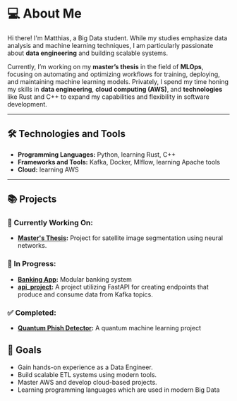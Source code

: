 # 💻 About Me
Hi there! I'm Matthias, a Big Data student. While my studies emphasize data analysis and machine learning techniques, I am particularly passionate about **data engineering** and building scalable systems. 

Currently, I’m working on my **master’s thesis** in the field of **MLOps**, focusing on automating and optimizing workflows for training, deploying, and maintaining machine learning models. Privately, I spend my time honing my skills in **data engineering**, **cloud computing (AWS)**, and **technologies** like Rust and C++ to expand my capabilities and flexibility in software development.

---

## 🛠 Technologies and Tools
- **Programming Languages:** Python, learning Rust, C++
- **Frameworks and Tools:** Kafka, Docker, Mlflow, learning Apache tools
- **Cloud:** learning AWS

---

## 📚 Projects

### 🔨 Currently Working On:
- **[Master's Thesis](https://github.com/matix329/NeuralSatSeg):** Project for satellite image segmentation using neural networks.

### 🚧 In Progress:
- **[Banking App](https://github.com/matix329/banking_app):** Modular banking system
- **[api_project](https://github.com/matix329/api_project):** A project utilizing FastAPI for creating endpoints that produce and consume data from Kafka topics.

### ✅ Completed:
- **[Quantum Phish Detector](https://github.com/matix329/quantum-phish-detector):** A quantum machine learning project

## 🎯 Goals
- Gain hands-on experience as a Data Engineer.
- Build scalable ETL systems using modern tools.
- Master AWS and develop cloud-based projects.
- Learning programming languages which are used in modern Big Data
